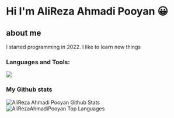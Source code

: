 # Hi I'm AliReza Ahmadi Pooyan 😀

## about me

<p>
 I started programming in 2022. I like to learn new things
 </p>
 
### Languages and Tools:
<p align="left">
<a herf="https://developer.android.com/studio"> <img src="https://img.icons8.com/color/48/000000/android-studio--v3.png">
  </a></p>
 
 ### My Github stats
 
<img alt="AliReza Ahmadi Pooyan Github Stats" src="https://github-readme-stats.vercel.app/api?username=AliRezaAhmadiPooyan&show_icons=true&count_private=true&theme=react&hide_border=true&bg_color=0D1117" />
 <img alt="AliRezaAhmadiPooyan Top Languages" src="https://github-readme-stats.vercel.app/api/top-langs/?username=AliRezaAhmadiPooyan&langs_count=100&count_private=true&layout=compact&theme=react&hide_border=true&bg_color=0D1117" />

